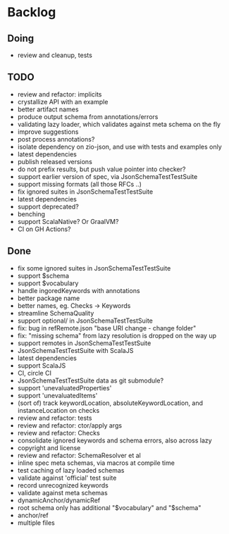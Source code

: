 # Backlog

## Doing
- review and cleanup, tests

## TODO
- review and refactor: implicits
- crystallize API with an example
- better artifact names
- produce output schema from annotations/errors
- validating lazy loader, which validates against meta schema on the fly
- improve suggestions
- post process annotations?
- isolate dependency on zio-json, and use with tests and examples only
- latest dependencies
- publish released versions
- do not prefix results, but push value pointer into checker?
- support earlier version of spec, via JsonSchemaTestTestSuite
- support missing formats (all those RFCs ..)
- fix ignored suites in JsonSchemaTestTestSuite
- latest dependencies
- support deprecated?
- benching
- support ScalaNative? Or GraalVM?
- CI on GH Actions?

## Done
- fix some ignored suites in JsonSchemaTestTestSuite
- support $schema
- support $vocabulary
- handle ingoredKeywords with annotations
- better package name
- better names, eg. Checks -> Keywords
- streamline SchemaQuality
- support optional/ in JsonSchemaTestTestSuite
- fix: bug in refRemote.json "base URI change - change folder"
- fix: "missing schema" from lazy resolution is dropped on the way up
- support remotes in JsonSchemaTestTestSuite
- JsonSchemaTestTestSuite with ScalaJS
- latest dependencies
- support ScalaJS
- CI, circle CI
- JsonSchemaTestTestSuite data as git submodule?
- support 'unevaluatedProperties'
- support 'unevaluatedItems'
- (sort of) track keywordLocation, absoluteKeywordLocation, and instanceLocation on checks
- review and refactor: tests
- review and refactor: ctor/apply args
- review and refactor: Checks
- consolidate ignored keywords and schema errors, also across lazy
- copyright and license
- review and refactor: SchemaResolver et al
- inline spec meta schemas, via macros at compile time
- test caching of lazy loaded schemas
- validate against 'official' test suite
- record unrecognized keywords
- validate against meta schemas
- dynamicAnchor/dynamicRef
- root schema only has additional "$vocabulary" and "$schema"
- anchor/ref
- multiple files
